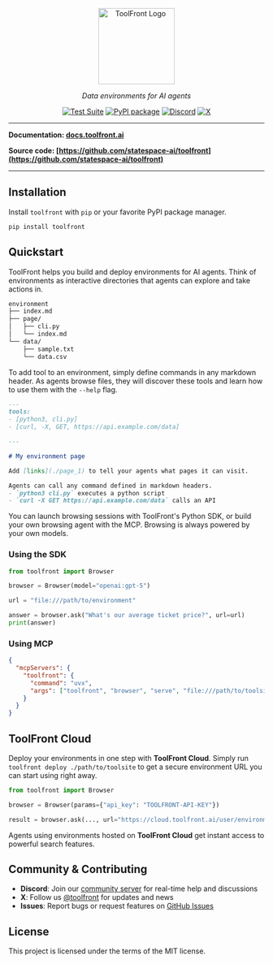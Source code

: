 <p align="center">
  <a href="https://github.com/statespace-ai/toolfront">
    <img src="https://raw.githubusercontent.com/statespace-ai/toolfront/main/img/logo.png" width="150" alt="ToolFront Logo">
  </a>
</p>

<div align="center">

*Data environments for AI agents*

[![Test Suite](https://github.com/statespace-ai/toolfront/actions/workflows/test.yml/badge.svg)](https://github.com/statespace-ai/toolfront/actions/workflows/test.yml)
[![PyPI package](https://img.shields.io/pypi/v/toolfront?color=%2334D058&label=pypi%20package)](https://pypi.org/project/toolfront/)
[![Discord](https://img.shields.io/discord/1323415085011701870?label=Discord&logo=discord&logoColor=white&style=flat-square)](https://discord.gg/rRyM7zkZTf)
[![X](https://img.shields.io/badge/ToolFront-black?style=flat-square&logo=x&logoColor=white)](https://x.com/statespace_ai)

</div>

---

**Documentation: [docs.toolfront.ai](http://docs.toolfront.ai/)**

**Source code: [https://github.com/statespace-ai/toolfront](https://github.com/statespace-ai/toolfront)**

---

## Installation

Install `toolfront` with `pip` or your favorite PyPI package manager.

```bash
pip install toolfront
```

## Quickstart

ToolFront helps you build and deploy environments for AI agents. Think of environments as interactive directories that agents can explore and take actions in.

```markdown
environment
├── index.md
├── page/
│   ├── cli.py
│   └── index.md
└── data/
    ├── sample.txt
    └── data.csv
```

To add tool to an environment, simply define commands in any markdown header. As agents browse files, they will discover these tools and learn how to use them with the `--help` flag.

```markdown
---
tools:
- [python3, cli.py]
- [curl, -X, GET, https://api.example.com/data]

---

# My environment page

Add [links](./page_1) to tell your agents what pages it can visit.

Agents can call any command defined in markdown headers.
- `python3 cli.py` executes a python script
- `curl -X GET https://api.example.com/data` calls an API
```

You can launch browsing sessions with ToolFront's Python SDK, or build your own browsing agent with the MCP. Browsing is always powered by your own models.

### Using the SDK

```python
from toolfront import Browser

browser = Browser(model="openai:gpt-5")

url = "file:///path/to/environment"

answer = browser.ask("What's our average ticket price?", url=url)
print(answer)
```

### Using MCP

```json
{
  "mcpServers": {
    "toolfront": {
      "command": "uvx",
      "args": ["toolfront", "browser", "serve", "file:///path/to/toolsite"]
    }
  }
}
```


## ToolFront Cloud

Deploy your environments in one step with **ToolFront Cloud**. Simply run `toolfront deploy ./path/to/toolsite` to get a secure environment URL you can start using right away.

```python
from toolfront import Browser

browser = Browser(params={"api_key": "TOOLFRONT-API-KEY"})

result = browser.ask(..., url="https://cloud.toolfront.ai/user/environment")
```

Agents using environments hosted on **ToolFront Cloud** get instant access to powerful search features.


## Community & Contributing

- **Discord**: Join our [community server](https://discord.gg/rRyM7zkZTf) for real-time help and discussions
- **X**: Follow us [@toolfront](https://x.com/toolfront) for updates and news
- **Issues**: Report bugs or request features on [GitHub Issues](https://github.com/statespace-ai/toolfront/issues)

## License

This project is licensed under the terms of the MIT license.